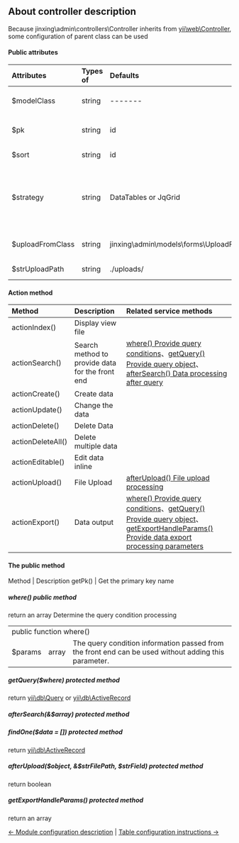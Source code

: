 About controller description
----------------------------

Because jinxing\admin\controllers\Controller inherits from [yii\web\Controller](http://www.yiichina.com/doc/api/2.0/yii-web-controller), some configuration of parent class can be used

#### Public attributes
Attributes | Types of | Defaults | Description
:----------|:---------|:---------|:-----------
$modelClass| string   | -------  | [The data model object used](http://www.yiichina.com/doc/api/2.0/yii-db-activerecord)  
$pk        | string   | id       | Data table primary key field
$sort      | string   | id       | Default sort field
$strategy  | string   | DataTables or JqGrid| Use data processing class, corresponding to front-end data table processing
$uploadFromClass|string| jinxing\admin\models\forms\UploadForm| Upload file processing model 
$strUploadPath|string | ./uploads/| Upload file save path

#### Action method
Method           | Description          | Related service methods
:----------------|:------------         |:----------------------------
actionIndex()    | Display view file    |
actionSearch()   | Search method to provide data for the front end| [where() Provide query conditions]()、[getQuery() Provide query object]()、[afterSearch() Data processing after query]()
actionCreate()   | Create data          |
actionUpdate()   | Change the data      |
actionDelete()   | Delete Data          |
actionDeleteAll()| Delete multiple data |
actionEditable() | Edit data inline     |
actionUpload()   | File Upload          | [ afterUpload() File upload processing]()
actionExport()   | Data output          | [where() Provide query conditions](#where)、[getQuery() Provide query object]()、[getExportHandleParams() Provide data export processing parameters ]()

#### The public method

Method  | Description
getPk() | Get the primary key name

##### where() public method 
return an array
Determine the query condition processing

<table>
    <tr>
        <td colspan="3">public function where() </td>
    </tr>
    <tr>
        <td>$params</td>
        <td> array </td>
        <td> The query condition information passed from the front end can be used without adding this parameter. </td>
    </tr>
</table>

##### getQuery($where) protected method
return [yii\db\Query](http://www.yiichina.com/doc/api/2.0/yii-db-query) or [yii\db\ActiveRecord](http://www.yiichina.com/doc/api/2.0/yii-db-activerecord) 

##### afterSearch(&$array) protected method

##### findOne($data = []) protected method
return [yii\db\ActiveRecord](http://www.yiichina.com/doc/api/2.0/yii-db-activerecord)

##### afterUpload($object, &$strFilePath, $strField) protected method
return boolean

##### getExportHandleParams() protected method
return an array




[←  Module configuration description](./config.md) | [Table configuration instructions →](./me-table.md)